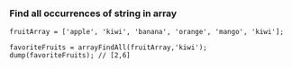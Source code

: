 ### Find all occurrences of string in array

```luceescript+trycf
fruitArray = ['apple', 'kiwi', 'banana', 'orange', 'mango', 'kiwi'];

favoriteFruits = arrayFindAll(fruitArray,'kiwi');
dump(favoriteFruits); // [2,6]
```